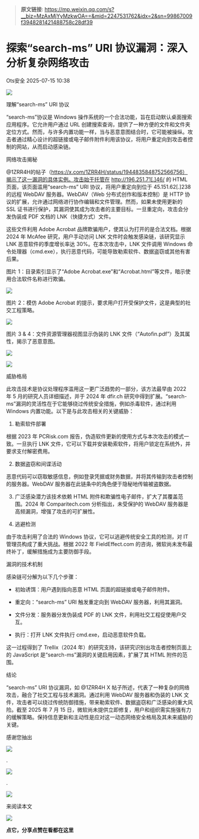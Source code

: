 > **原文链接**: https://mp.weixin.qq.com/s?__biz=MzAxMjYyMzkwOA==&mid=2247531762&idx=2&sn=99867009f3948281421488758c28df39

#  探索“search-ms” URI 协议漏洞：深入分析复杂网络攻击  
 Ots安全   2025-07-15 10:38  
  
![](https://mmbiz.qpic.cn/mmbiz_gif/bL2iaicTYdZn7gtxSFZlfuCW6AdQib8Q1onbR0U2h9icP1eRO6wH0AcyJmqZ7USD0uOYncCYIH7ZEE8IicAOPxyb9IA/640?wx_fmt=gif "")  
  
理解“search-ms” URI 协议  
  
“search-ms”协议是 Windows 操作系统的一个合法功能，旨在启动默认桌面搜索应用程序。它允许用户通过 URL 创建搜索查询，提供了一种方便的文件和文件夹定位方式。然而，与许多内置功能一样，当与恶意意图结合时，它可能被操纵。攻击者通过精心设计的超链接或电子邮件附件利用该协议，将用户重定向到攻击者控制的网站，从而启动感染链。  
  
网络攻击揭秘  
  
@1ZRR4H的帖子（https://x.com/1ZRR4H/status/1944835848752566756）揭示了这一漏洞的具体实例。攻击始于托管在 http://196.251.71[.]46/ 的 HTML 页面，该页面滥用“search-ms” URI 协议，将用户重定向到位于 45.151.62[.]238 的远程 WebDAV 服务器。WebDAV（Web 分布式创作和版本控制）是 HTTP 协议的扩展，允许通过网络进行协作编辑和文件管理。然而，如果未使用更新的 SSL 证书进行保护，其漏洞使其成为攻击者的主要目标。一旦重定向，攻击会分发伪装成 PDF 文档的 LNK（快捷方式）文件。  
  
这些文件利用 Adobe Acrobat 品牌欺骗用户，使其认为打开的是合法文档。根据 2024 年 McAfee 研究，用户手动访问 LNK 文件时会触发感染链，该研究显示 LNK 恶意软件的季度增长率达 30%。在本次攻击中，LNK 文件调用 Windows 命令处理器（cmd.exe），执行恶意代码，可能导致勒索软件、数据盗窃或其他有害后果。  
  
图片 1：目录索引显示了“Adobe Acrobat.exe”和“Acrobat.html”等文件，暗示使用合法软件名称进行欺骗。  
  
![](https://mmbiz.qpic.cn/sz_mmbiz_png/rWGOWg48tafXGeOfM5DaiaxmqaQVlialOD7e92INSghibIKNyH0x5cjAmwNSbX8LyNG2OY3OggX3uaWjPwn9teGjA/640?wx_fmt=png&from=appmsg "")  
  
图片 2：模仿 Adobe Acrobat 的提示，要求用户打开受保护文件，这是典型的社交工程策略。  
  
![](https://mmbiz.qpic.cn/sz_mmbiz_jpg/rWGOWg48tafXGeOfM5DaiaxmqaQVlialODbESqQBLPUx4PT3xZR4jqNsVknySDECZNvwia9ZicfDic47X2esthibJh9w/640?wx_fmt=jpeg&from=appmsg "")  
  
图片 3 & 4：文件资源管理器视图显示伪装的 LNK 文件（“Autofin.pdf”）及其属性，揭示了恶意意图。  
  
![](https://mmbiz.qpic.cn/sz_mmbiz_png/rWGOWg48tafXGeOfM5DaiaxmqaQVlialOD8cRXL7UCM3BYWJKNzsWVrwhrcSIEgmymdkIlXMpuPE3htj33ZlZhzg/640?wx_fmt=png&from=appmsg "")  
  
![](https://mmbiz.qpic.cn/sz_mmbiz_png/rWGOWg48tafXGeOfM5DaiaxmqaQVlialODjnuDIHFwe1hjWaUfpM6wJjPMp5fdcpUic81CPAErz6hicOGicAichXDmicA/640?wx_fmt=png&from=appmsg "")  
  
威胁格局  
  
此攻击技术是协议处理程序滥用这一更广泛趋势的一部分，该方法最早由 2022 年 5 月的研究人员详细描述，并于 2024 年 dfir.ch 研究中得到扩展。“search-ms”漏洞的灵活性在于它能够绕过传统安全措施，例如杀毒软件，通过利用 Windows 内置功能。以下是与此攻击相关的关键威胁：  
  
1. 勒索软件部署  
  
根据 2023 年 PCRisk.com 报告，伪造软件更新的使用方式与本次攻击的模式一致。一旦执行 LNK 文件，它可以下载并安装勒索软件，将用户锁定在系统外，并要求支付解密费用。  
  
2. 数据盗窃和间谍活动  
  
恶意代码可以窃取敏感信息，例如登录凭据或财务数据，并将其传输到攻击者控制的服务器。WebDAV 服务器在此链条中的角色便于隐秘地传输被盗数据。  
  
3. 广泛感染潜力该技术依赖 HTML 附件和欺骗性电子邮件，扩大了其覆盖范围。2024 年 Comparitech.com 分析指出，未受保护的 WebDAV 服务器是高频漏洞，增强了攻击的可扩展性。  
  
4. 逃避检测  
  
由于攻击利用了合法的 Windows 协议，它可以逃避传统安全工具的检测，对 IT 管理员构成了重大挑战。根据 2022 年 FieldEffect.com 的咨询，微软尚未发布最终补丁，缓解措施成为主要防御手段。  
  
漏洞的技术机制  
  
感染链可分解为以下几个步骤：  
- 初始诱饵：用户遇到指向恶意 HTML 页面的超链接或电子邮件附件。  
  
- 重定向：“search-ms” URI 触发重定向到 WebDAV 服务器，利用其漏洞。  
  
- 文件分发：服务器分发伪装成 PDF 的 LNK 文件，利用社交工程促使用户交互。  
  
- 执行：打开 LNK 文件执行 cmd.exe，启动恶意软件负载。  
  
这一过程得到了 Trellix（2024 年）的研究支持，该研究识别出攻击者控制页面上的 JavaScript 是“search-ms”漏洞的关键启用因素，扩展了其 HTML 附件的范围。  
  
结论  
  
“search-ms” URI 协议漏洞，如 @1ZRR4H X 帖子所述，代表了一种复杂的网络攻击，融合了社交工程与技术漏洞。通过利用 WebDAV 服务器和伪装的 LNK 文件，攻击者可以绕过传统防御措施，带来勒索软件、数据盗窃和广泛感染的重大风险。截至 2025 年 7 月 15 日，微软尚未提供立即修复，用户和组织需实施强有力的缓解策略。保持信息更新和主动性是应对这一动态网络安全格局及其未来威胁的关键。  
  
  
  
感谢您抽出  
  
![](https://mmbiz.qpic.cn/mmbiz_gif/Ljib4So7yuWgdSBqOibtgiaYWjL4pkRXwycNnFvFYVgXoExRy0gqCkqvrAghf8KPXnwQaYq77HMsjcVka7kPcBDQw/640?wx_fmt=gif "")  
  
.  
  
![](https://mmbiz.qpic.cn/mmbiz_gif/Ljib4So7yuWgdSBqOibtgiaYWjL4pkRXwycd5KMTutPwNWA97H5MPISWXLTXp0ibK5LXCBAXX388gY0ibXhWOxoEKBA/640?wx_fmt=gif "")  
  
.  
  
![](https://mmbiz.qpic.cn/mmbiz_gif/Ljib4So7yuWgdSBqOibtgiaYWjL4pkRXwycU99fZEhvngeeAhFOvhTibttSplYbBpeeLZGgZt41El4icmrBibojkvLNw/640?wx_fmt=gif "")  
  
来阅读本文  
  
![](https://mmbiz.qpic.cn/mmbiz_gif/Ljib4So7yuWge7Mibiad1tV0iaF8zSD5gzicbxDmfZCEL7vuOevN97CwUoUM5MLeKWibWlibSMwbpJ28lVg1yj1rQflyQ/640?wx_fmt=gif "")  
  
**点它，分享点赞在看都在这里**  
  
